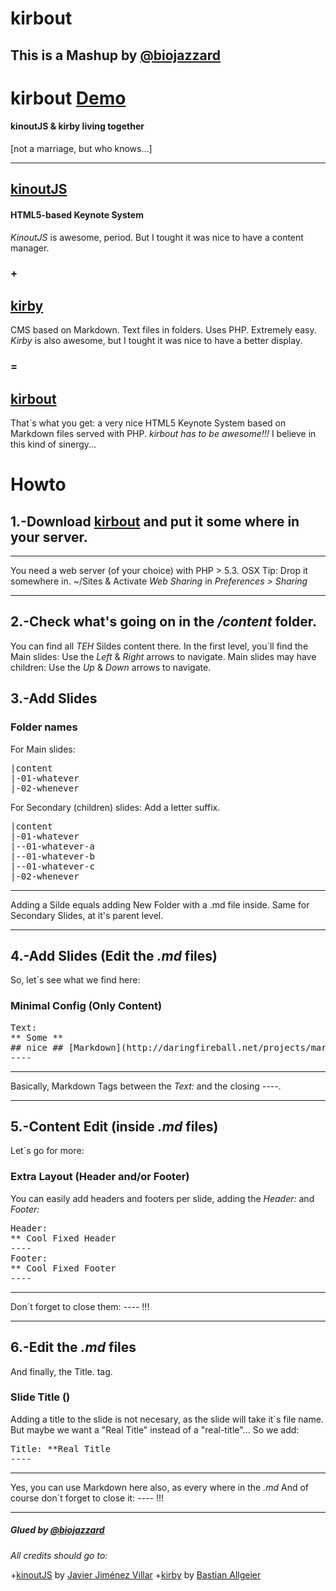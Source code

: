 # kirbout 
## This is a Mashup by [@biojazzard](https://twitter.com/biojazzard)

# kirbout [Demo](http://biojazzard.github.com/kirbout/)
#### kinoutJS & kirby living together
[not a marriage, but who knows...]
* * *

## [kinoutJS](https://github.com/soyjavi/Kinout)
#### HTML5-based Keynote System
*KinoutJS* is awesome, period.
But I tought it was nice to have a content manager.
### +
## [kirby](https://github.com/bastianallgeier/kirbycms)
CMS based on Markdown. Text files in folders. Uses PHP. Extremely easy.
*Kirby* is also awesome, but I tought it was nice to have a better display.
### =
## [kirbout](https://github.com/biojazzard/kirbout)
That´s what you get: a very nice HTML5 Keynote System based on Markdown files served with PHP.
*kirbout has to be awesome!!!*
I believe in this kind of sinergy...

# Howto

## 1.-Download [kirbout](https://github.com/biojazzard/kirbout) and put it some where in your server.
* * *
You need a web server (of your choice) with PHP > 5.3.
OSX Tip: Drop it somewhere in. ~/Sites & Activate *Web Sharing* in *Preferences > Sharing*
* * *

## 2.-Check what's going on in the */content* folder.
You can find all *TEH* Sildes content there.
In the first level, you´ll find the Main slides: Use the *Left* & *Right* arrows to navigate.
Main slides may have children: Use the *Up* & *Down* arrows to navigate.

## 3.-Add Slides

### Folder names
For Main slides:
<pre>|content
|-01-whatever
|-02-whenever
</pre>
For Secondary (children) slides: Add a letter suffix.
<pre>|content
|-01-whatever
|--01-whatever-a
|--01-whatever-b
|--01-whatever-c
|-02-whenever
</pre>
* * *
Adding a Silde equals adding New Folder with a .md file inside.
Same for Secondary Slides, at it's parent level.
* * *

## 4.-Add Slides (Edit the *.md* files)
So, let´s see what we find here:

### Minimal Config (Only Content)

<pre>Text:
** Some **
## nice ## [Markdown](http://daringfireball.net/projects/markdown/)
----</pre>

* * *
Basically, Markdown Tags between the *Text:* and the closing *&#45;&#45;&#45;&#45;*.
* * *

## 5.-Content Edit (inside *.md* files)
Let´s go for more:

### Extra Layout (Header and/or Footer)
You can easily add headers and footers per slide, adding the *Header:* and *Footer:*
<pre>Header:
** Cool Fixed Header
----
Footer:
** Cool Fixed Footer
----</pre>

* * *
Don´t forget to close them: *&#45;&#45;&#45;&#45;* !!!
* * *

## 6.-Edit the *.md* files
And finally, the Title. tag.

### Slide Title () 
Adding a title to the slide is not necesary, as the slide will take it´s file name.
But maybe we want a "Real Title" instead of a "real-title"... So we add:
<pre>Title: &#42;&#42;Real Title
----</pre>
* * *
Yes, you can use Markdown here also, as every where in the *.md*
And of course don´t forget to close it: *&#45;&#45;&#45;&#45;* !!!
* * *

##### Glued by [@biojazzard](https://github.com/biojazzard)

*All credits should go to:*

+[kinoutJS](https://github.com/soyjavi/Kinout) by [Javier Jiménez Villar](https://github.com/soyjavi)
+[kirby](https://github.com/bastianallgeier/kirbycms) by [Bastian Allgeier](https://github.com/bastianallgeier)